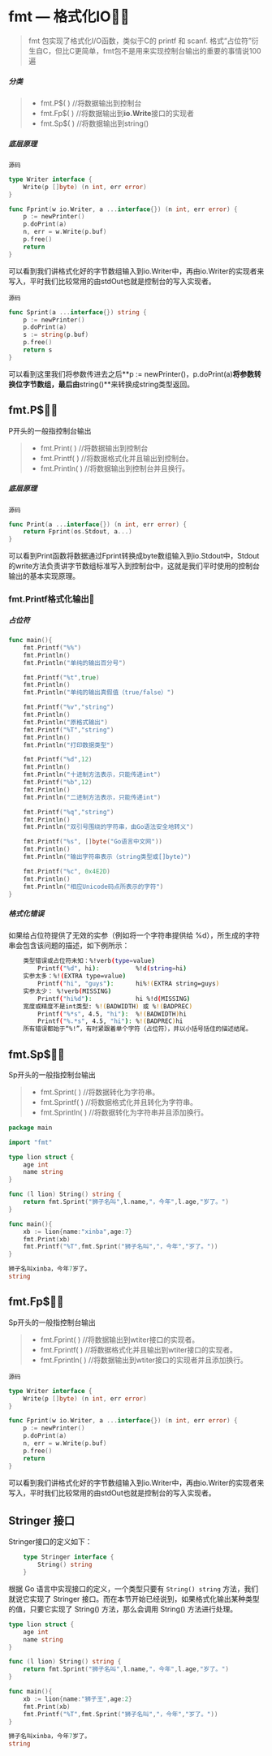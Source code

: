 # fmt — 格式化IO🕵️‍♂️

> fmt 包实现了格式化I/O函数，类似于C的 printf 和 scanf. 格式“占位符”衍生自C，但比C更简单，fmt包不是用来实现控制台输出的重要的事情说100遍

##### 分类

> - fmt.P$( )		//将数据输出到控制台
> - fmt.Fp$( )	  //将数据输出到**io.Write**接口的实现者
> - fmt.Sp$( )	   //将数据输出到string()

##### 底层原理

`源码`

```go
type Writer interface {
	Write(p []byte) (n int, err error)
}
```

```go
func Fprint(w io.Writer, a ...interface{}) (n int, err error) {
	p := newPrinter()
	p.doPrint(a)
	n, err = w.Write(p.buf)
	p.free()
	return
}
```

可以看到我们讲格式化好的字节数组输入到io.Writer中，再由io.Writer的实现者来写入，平时我们比较常用的由stdOut也就是控制台的写入实现者。

`源码`

```go
func Sprint(a ...interface{}) string {
	p := newPrinter()
	p.doPrint(a)
	s := string(p.buf)
	p.free()
	return s
}
```

可以看到这里我们将参数传进去之后**p := newPrinter()，p.doPrint(a)**将参数转换位字节数组，最后由**string()**来转换成string类型返回。



## fmt.P$👨‍✈️

P开头的一般指控制台输出

> - fmt.Print( )	//将数据输出到控制台
> - fmt.Printf( )   //将数据格式化并且输出到控制台。
> - fmt.Println( ) //将数据输出到控制台并且换行。

##### 底层原理

`源码`

```go
func Print(a ...interface{}) (n int, err error) {
	return Fprint(os.Stdout, a...)
}
```

可以看到Print函数将数据通过Fprint转换成byte数组输入到io.Stdout中，Stdout的write方法负责讲字节数组标准写入到控制台中，这就是我们平时使用的控制台输出的基本实现原理。

### fmt.Printf格式化输出🧔

##### 占位符

```go
func main(){
	fmt.Printf("%%")
	fmt.Println()
	fmt.Println("单纯的输出百分号")

	fmt.Printf("%t",true)
	fmt.Println()
	fmt.Println("单纯的输出真假值（true/false）")

	fmt.Printf("%v","string")
	fmt.Println()
	fmt.Println("原格式输出")
	fmt.Printf("%T","string")
	fmt.Println()
	fmt.Println("打印数据类型")

	fmt.Printf("%d",12)
	fmt.Println()
	fmt.Println("十进制方法表示，只能传递int")
	fmt.Printf("%b",12)
	fmt.Println()
	fmt.Println("二进制方法表示，只能传递int")

	fmt.Printf("%q","string")
	fmt.Println()
	fmt.Println("双引号围绕的字符串，由Go语法安全地转义")

	fmt.Printf("%s", []byte("Go语言中文网"))
	fmt.Println()
	fmt.Println("输出字符串表示（string类型或[]byte)")

	fmt.Printf("%c", 0x4E2D)
	fmt.Println()
	fmt.Println("相应Unicode码点所表示的字符")
}
```

##### 格式化错误

如果给占位符提供了无效的实参（例如将一个字符串提供给 %d），所生成的字符串会包含该问题的描述，如下例所示：

```bash
    类型错误或占位符未知：%!verb(type=value)
        Printf("%d", hi):          %!d(string=hi)
    实参太多：%!(EXTRA type=value)
        Printf("hi", "guys"):      hi%!(EXTRA string=guys)
    实参太少： %!verb(MISSING)
        Printf("hi%d"):            hi %!d(MISSING)
    宽度或精度不是int类型: %!(BADWIDTH) 或 %!(BADPREC)
        Printf("%*s", 4.5, "hi"):  %!(BADWIDTH)hi
        Printf("%.*s", 4.5, "hi"): %!(BADPREC)hi
    所有错误都始于“%!”，有时紧跟着单个字符（占位符），并以小括号括住的描述结尾。
```



## fmt.Sp$👨‍🎨

Sp开头的一般指控制台输出

> - fmt.Sprint( )	//将数据转化为字符串。
> - fmt.Sprintf( )   //将数据格式化并且转化为字符串。
> - fmt.Sprintln( ) //将数据转化为字符串并且添加换行。

```go
package main

import "fmt"

type lion struct {
	age int
	name string
}

func (l lion) String() string {
	return fmt.Sprint("狮子名叫",l.name,"，今年",l.age,"岁了。")
}

func main(){
    xb := lion{name:"xinba",age:7}
	fmt.Print(xb)
	fmt.Printf("%T",fmt.Sprint("狮子名叫","，今年","岁了。"))
}
```

```go
狮子名叫xinba，今年7岁了。
string
```



## fmt.Fp$👩‍🏫

Sp开头的一般指控制台输出

> - fmt.Fprint( )	//将数据输出到wtiter接口的实现者。
> - fmt.Fprintf( )   //将数据格式化并且输出到wtiter接口的实现者。
> - fmt.Fprintln( ) //将数据输出到wtiter接口的实现者并且添加换行。

`源码`

```go
type Writer interface {
	Write(p []byte) (n int, err error)
}
```

```go
func Fprint(w io.Writer, a ...interface{}) (n int, err error) {
	p := newPrinter()
	p.doPrint(a)
	n, err = w.Write(p.buf)
	p.free()
	return
}
```

可以看到我们讲格式化好的字节数组输入到io.Writer中，再由io.Writer的实现者来写入，平时我们比较常用的由stdOut也就是控制台的写入实现者。



## Stringer 接口

Stringer接口的定义如下：

```go
    type Stringer interface {
        String() string
    }
```

根据 Go 语言中实现接口的定义，一个类型只要有 `String() string` 方法，我们就说它实现了 Stringer 接口。而在本节开始已经说到，如果格式化输出某种类型的值，只要它实现了 String() 方法，那么会调用 String() 方法进行处理。

```go
type lion struct {
	age int
	name string
}

func (l lion) String() string {
	return fmt.Sprint("狮子名叫",l.name,"，今年",l.age,"岁了。")
}

func main(){
    xb := lion{name:"狮子王",age:2}
	fmt.Print(xb)
	fmt.Printf("%T",fmt.Sprint("狮子名叫","，今年","岁了。"))
}
```

```go
狮子名叫xinba，今年7岁了。
string
```

